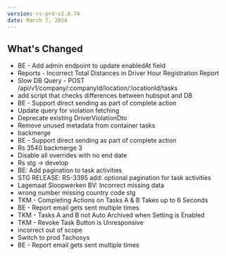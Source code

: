 ```yaml
---
version: rs-prd-v2.0.74
date: March 7, 2024
---
```


## What's Changed
* BE - Add admin endpoint to update enabledAt field
* Reports - Incorrect Total Distances in Driver Hour Registration Report
* Slow DB Query - POST /api/v1/company/:companyId/location/:locationId/tasks
* add script that checks differences between hubspot and DB
* BE - Support direct sending as part of complete action
* Update query for violation fetching
* Deprecate existing DriverViolationDto
* Remove unused metadata from container tasks
* backmerge
* BE - Support direct sending as part of complete action
* Rs 3540 backmerge 3
* Disable all overrides with no end date
* Rs stg -> develop
* BE: Add pagination to task activities
* STG RELEASE: RS-3395 add: optional pagination for task activities
* Lagemaat Sloopwerken BV: Incorrect missing data
* wrong number missing country code stg
* TKM - Completing Actions on Tasks A & B Takes up to 6 Seconds
* BE - Report email gets sent multiple times
* TKM - Tasks A and B not Auto Archived when Setting is Enabled
* TKM - Revoke Task Button is Unresponsive
* incorrect out of scope
* Switch to prod Tachosys
* BE - Report email gets sent multiple times